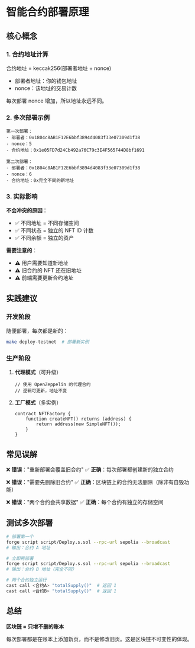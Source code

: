 # 智能合约部署原理

## 核心概念

### 1. 合约地址计算
合约地址 = keccak256(部署者地址 + nonce)

- 部署者地址：你的钱包地址
- nonce：该地址的交易计数

每次部署 nonce 增加，所以地址永远不同。

### 2. 多次部署示例

```
第一次部署：
- 部署者：0x1804c8AB1F12E6bbf3894d4083f33e07309d1f38
- nonce：5
- 合约地址：0x1e05FD7d24Cb492a76C79c3E4F565F44D8bf1691

第二次部署：
- 部署者：0x1804c8AB1F12E6bbf3894d4083f33e07309d1f38
- nonce：6
- 合约地址：0x完全不同的新地址
```

### 3. 实际影响

**不会冲突的原因**：
- ✅ 不同地址 = 不同存储空间
- ✅ 不同状态 = 独立的 NFT ID 计数
- ✅ 不同余额 = 独立的资产

**需要注意的**：
- ⚠️ 用户需要知道新地址
- ⚠️ 旧合约的 NFT 还在旧地址
- ⚠️ 前端需要更新合约地址

## 实践建议

### 开发阶段
随便部署，每次都是新的：
```bash
make deploy-testnet  # 部署新实例
```

### 生产阶段
1. **代理模式**（可升级）
   ```solidity
   // 使用 OpenZeppelin 的代理合约
   // 逻辑可更新，地址不变
   ```

2. **工厂模式**（多实例）
   ```solidity
   contract NFTFactory {
       function createNFT() returns (address) {
           return address(new SimpleNFT());
       }
   }
   ```

## 常见误解

❌ **错误**："重新部署会覆盖旧合约"
✅ **正确**：每次部署都创建新的独立合约

❌ **错误**："需要先删除旧合约"
✅ **正确**：区块链上的合约无法删除（除非有自毁功能）

❌ **错误**："两个合约会共享数据"
✅ **正确**：每个合约有独立的存储空间

## 测试多次部署

```bash
# 部署第一个
forge script script/Deploy.s.sol --rpc-url sepolia --broadcast
# 输出：合约 A 地址

# 立即再部署
forge script script/Deploy.s.sol --rpc-url sepolia --broadcast
# 输出：合约 B 地址（完全不同）

# 两个合约独立运行
cast call <合约A> "totalSupply()"  # 返回 1
cast call <合约B> "totalSupply()"  # 返回 1
```

## 总结

**区块链 = 只增不删的账本**

每次部署都是在账本上添加新页，而不是修改旧页。这是区块链不可变性的体现。